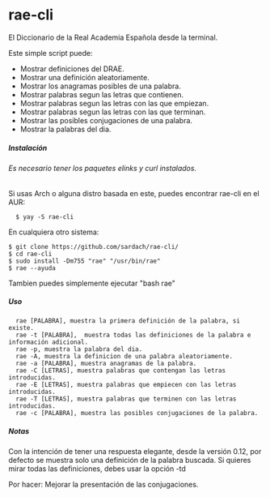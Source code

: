 rae-cli
=======
El Diccionario de la Real Academia Española desde la terminal.

Este simple script puede:

* Mostrar definiciones del DRAE.
* Mostrar una definición aleatoriamente.
* Mostrar los anagramas posibles de una palabra.
* Mostrar palabras segun las letras que contienen.
* Mostrar palabras segun las letras con las que empiezan.
* Mostrar palabras segun las letras con las que terminan.
* Mostrar las posibles conjugaciones de una palabra.
* Mostrar la palabras del dia.

##### Instalación
###### Es necesario tener los paquetes elinks y curl instalados.
Si usas Arch o alguna distro basada en este, puedes encontrar rae-cli en el AUR:

      $ yay -S rae-cli

En cualquiera otro sistema:

	$ git clone https://github.com/sardach/rae-cli/
	$ cd rae-cli
	$ sudo install -Dm755 "rae" "/usr/bin/rae"
	$ rae --ayuda
     
Tambien puedes simplemente ejecutar "bash rae"


##### Uso
      rae [PALABRA], muestra la primera definición de la palabra, si existe.
      rae -t [PALABRA],  muestra todas las definiciones de la palabra e información adicional.
      rae -p, muestra la palabra del dia.
      rae -A, muestra la definicion de una palabra aleatoriamente.
      rae -a [PALABRA], muestra anagramas de la palabra.
      rae -C [LETRAS], muestra palabras que contengan las letras introducidas.
      rae -E [LETRAS], muestra palabras que empiecen con las letras introducidas.
      rae -T [LETRAS], muestra palabras que terminen con las letras introducidas.
      rae -c [PALABRA], muestra las posibles conjugaciones de la palabra.

##### Notas

Con la intención de tener una respuesta elegante, desde la versión 0.12, por defecto se muestra solo una definición de la palabra buscada. Si quieres mirar todas las definiciones, debes usar la opción -td 

Por hacer: Mejorar la presentación de las conjugaciones.
